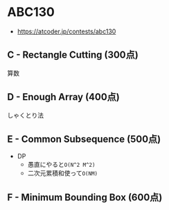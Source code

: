 # ABC130
* https://atcoder.jp/contests/abc130


## C - Rectangle Cutting (300点)
算数


## D - Enough Array (400点)
しゃくとり法


## E - Common Subsequence (500点)
* DP
  - 愚直にやると`O(N^2 M^2)`
  - 二次元累積和使って`O(NM)`


## F - Minimum Bounding Box (600点)
